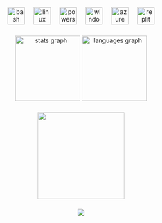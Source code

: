<!--
**zircomars/zircomars** is a ✨ _special_ ✨ repository because its `README.md` (this file) appears on your GitHub profile.

Here are some ideas to get you started:

- 🔭 I’m currently working on ...
- 🌱 I’m currently learning ...
- 👯 I’m looking to collaborate on ...
- 🤔 I’m looking for help with ...
- 💬 Ask me about ...
- 📫 How to reach me: ...
- 😄 Pronouns: ...
- ⚡ Fun fact: ...
-->

<!--
profile generaattori image; https://profile-readme-generator.com/

-->

<!-- minun omat skillit START HERE -->
<div align="center">
  <img src="https://cdn.simpleicons.org/gnubash/4EAA25" height="40" alt="bash logo"  />
  <img width="12" />
  <img src="https://cdn.jsdelivr.net/gh/devicons/devicon/icons/linux/linux-original.svg" height="40" alt="linux logo"  />
  <img width="12" />
  <img src="https://skillicons.dev/icons?i=powershell" height="40" alt="powershell logo"  />
  <img width="12" />
  <img src="https://cdn.simpleicons.org/windows/0078D6" height="40" alt="windows8 logo"  />
  <img width="12" />
  <img src="https://cdn.simpleicons.org/microsoftazure/0078D4" height="40" alt="azure logo"  />
  <img width="12" />
  <img src="https://skillicons.dev/icons?i=replit" height="40" alt="replit logo"  />
</div>

###
<!-- minun omat stats ja yleiset programming skillit ajankohdat START HERE -->

<div align="center">
  <img src="https://github-readme-stats.vercel.app/api?username=zircomars&hide_title=false&hide_rank=false&show_icons=true&include_all_commits=true&count_private=true&disable_animations=false&theme=dracula&locale=en&hide_border=false&order=1" height="150" alt="stats graph"  />
  <img src="https://github-readme-stats.vercel.app/api/top-langs?username=zircomars&locale=en&hide_title=false&layout=compact&card_width=320&langs_count=5&theme=dracula&hide_border=false&order=2" height="150" alt="languages graph"  />
</div>

###

<!-- gif kuva animaatio START HERE -->

<div align="center">
  <img height="200" src="https://i.pinimg.com/originals/6a/b5/19/6ab5193fd83c03eca09a2a378a2db418.gif"  />
</div>

###

<!-- commits utc +8.00 time -->
<div align="center">
  <img src="https://github-profile-summary-cards.vercel.app/api/cards/profile-details?username=zircomars&theme=nord_bright" >
</div>



